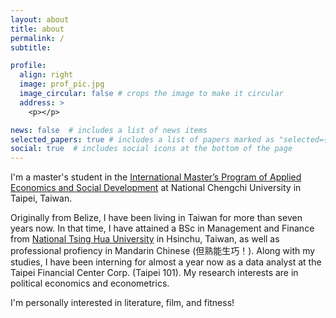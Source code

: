 ```yaml
---
layout: about
title: about
permalink: /
subtitle: 

profile:
  align: right
  image: prof_pic.jpg
  image_circular: false # crops the image to make it circular
  address: >
    <p></p>

news: false  # includes a list of news items
selected_papers: true # includes a list of papers marked as "selected={true}"
social: true  # includes social icons at the bottom of the page
---
```


I'm a master's student in the [International Master’s Program of Applied Economics and Social Development](https://imes.nccu.edu.tw/) at National Chengchi University in Taipei, Taiwan.

Originally from Belize, I have been living in Taiwan for more than seven years now. In that time, I have attained a BSc in Management and Finance from [National Tsing Hua University](https://nthu-en.site.nthu.edu.tw/) in Hsinchu, Taiwan, as well as professional profiency in Mandarin Chinese (但熟能生巧！). Along with my studies, I have been interning for almost a year now as a data analyst at the Taipei Financial Center Corp. (Taipei 101). My research interests are in political economics and econometrics.

I'm personally interested in literature, film, and fitness!
